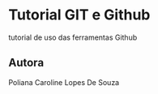 # Tutorial GIT e Github
tutorial de uso das ferramentas Github
## Autora
Poliana Caroline Lopes De Souza
